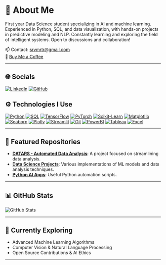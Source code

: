 # 👋 About Me

First year Data Science student specializing in AI and machine learning.
Experienced in Python, SQL, and data visualization, with hands-on projects in predictive modeling and NLP. 
Constantly learning and exploring the field of intelligent systems. 
Open to discussions and collaboration!

📫 Contact: srvmrtr@gmail.com  
📝 [Buy Me a Coffee](https://buymeacoffee.com/astrayn)

---

## 🌐 Socials
[![LinkedIn](https://img.shields.io/badge/LinkedIn-0077B5?style=for-the-badge&logo=linkedin&logoColor=white)](https://www.linkedin.com/in/sarvamm/) 
[![GitHub](https://img.shields.io/badge/GitHub-100000?style=for-the-badge&logo=github&logoColor=white)](https://github.com/sarvamm)

## ⚙️ Technologies I Use

[![Python](https://img.shields.io/pypi/pyversions/pandas.svg)](https://www.python.org/)
[![SQL](https://img.shields.io/badge/SQL-4479A1?style=flat&logo=postgresql&logoColor=white)](https://www.postgresql.org/)
[![TensorFlow](https://img.shields.io/pypi/v/tensorflow.svg?label=TensorFlow)](https://www.tensorflow.org/)
[![PyTorch](https://img.shields.io/pypi/v/torch.svg?label=PyTorch)](https://pytorch.org/)
[![Scikit-Learn](https://img.shields.io/pypi/v/scikit-learn.svg?label=Scikit-Learn)](https://scikit-learn.org/)
[![Matplotlib](https://img.shields.io/pypi/v/matplotlib.svg?label=Matplotlib)](https://matplotlib.org/)
[![Seaborn](https://img.shields.io/pypi/v/seaborn.svg?label=Seaborn)](https://seaborn.pydata.org/)
[![Plotly](https://img.shields.io/pypi/v/plotly.svg?label=Plotly)](https://plotly.com/)
[![Streamlit](https://img.shields.io/pypi/v/streamlit.svg?label=Streamlit)](https://streamlit.io/)
[![Git](https://img.shields.io/badge/Git-F05032?style=flat&logo=git&logoColor=white)](https://git-scm.com/)
[![PowerBI](https://img.shields.io/badge/PowerBI-F2C811?style=flat&logo=power-bi&logoColor=black)](https://powerbi.microsoft.com/)
[![Tableau](https://img.shields.io/badge/Tableau-E97627?style=flat&logo=Tableau&logoColor=white)](https://www.tableau.com/)
[![Excel](https://img.shields.io/badge/Excel-217346?style=flat&logo=microsoft-excel&logoColor=white)](https://www.microsoft.com/excel)

---

## 📌 Featured Repositories

- **[DATARS - Automated Data Analysis](https://github.com/Sarvamm/DATARS---Automated-Data-Analysis)**: A project focused on streamlining data analysis.  
- **[Data Science Projects](https://github.com/Sarvamm/Data-Science-Projects)**: Various implementations of ML models and data analysis techniques.  
- **[Python AI Apps](https://github.com/Sarvamm/Python-AI-Apps)**: Useful Python automation scripts.  

---

## 📊 GitHub Stats  
![GitHub Stats](https://github-readme-stats.vercel.app/api?username=Sarvamm&show_icons=true&theme=dark)  

---

## 🚀 Currently Exploring
- Advanced Machine Learning Algorithms  
- Computer Vision & Natural Language Processing  
- Open Source Contributions & AI Ethics  

---
